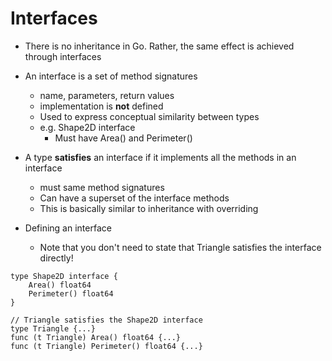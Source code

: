 # Interfaces

- There is no inheritance in Go. Rather, the same effect is achieved through interfaces

- An interface is a set of method signatures
    - name, parameters, return values
    - implementation is **not** defined
    - Used to express conceptual similarity between types
    - e.g. Shape2D interface
        - Must have Area() and Perimeter()

- A type **satisfies** an interface if it implements all the methods in an interface 
    - must same method signatures
    - Can have a superset of the interface methods 
    - This is basically similar to inheritance with overriding

- Defining an interface
    - Note that you don't need to state that Triangle satisfies the interface directly!

```
type Shape2D interface {
    Area() float64
    Perimeter() float64
}

// Triangle satisfies the Shape2D interface
type Triangle {...}
func (t Triangle) Area() float64 {...}
func (t Triangle) Perimeter() float64 {...}

```
